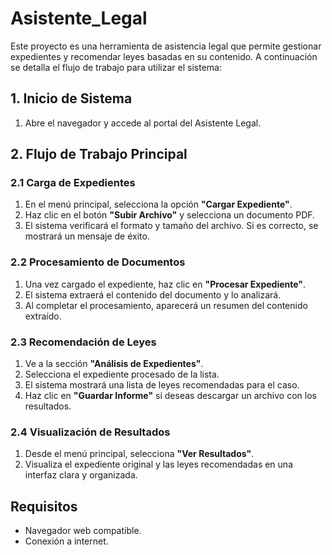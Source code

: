 # Asistente_Legal

Este proyecto es una herramienta de asistencia legal que permite gestionar expedientes y recomendar leyes basadas en su contenido. A continuación se detalla el flujo de trabajo para utilizar el sistema:

## 1. Inicio de Sistema
1. Abre el navegador y accede al portal del Asistente Legal.

## 2. Flujo de Trabajo Principal

### 2.1 Carga de Expedientes
1. En el menú principal, selecciona la opción **"Cargar Expediente"**.
2. Haz clic en el botón **"Subir Archivo"** y selecciona un documento PDF.
3. El sistema verificará el formato y tamaño del archivo. Si es correcto, se mostrará un mensaje de éxito.

### 2.2 Procesamiento de Documentos
1. Una vez cargado el expediente, haz clic en **"Procesar Expediente"**.
2. El sistema extraerá el contenido del documento y lo analizará.
3. Al completar el procesamiento, aparecerá un resumen del contenido extraído.

### 2.3 Recomendación de Leyes
1. Ve a la sección **"Análisis de Expedientes"**.
2. Selecciona el expediente procesado de la lista.
3. El sistema mostrará una lista de leyes recomendadas para el caso.
4. Haz clic en **"Guardar Informe"** si deseas descargar un archivo con los resultados.

### 2.4 Visualización de Resultados
1. Desde el menú principal, selecciona **"Ver Resultados"**.
2. Visualiza el expediente original y las leyes recomendadas en una interfaz clara y organizada.

## Requisitos
- Navegador web compatible.
- Conexión a internet.
